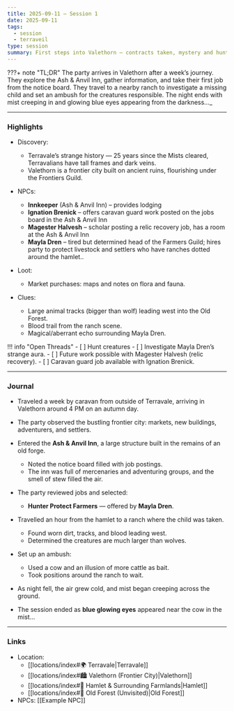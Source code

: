 ```yaml
---
title: 2025-09-11 – Session 1
date: 2025-09-11
tags:
  - session
  - terraveil
type: session
summary: First steps into Valethorn — contracts taken, mystery and hunt of creatures.
---
```


???+ note "TL;DR"
    The party arrives in Valethorn after a week’s journey.
    They explore the Ash & Anvil Inn, gather information, and take their first job from the notice board.
    They travel to a nearby ranch to investigate a missing child and set an ambush for the creatures responsible.
    The night ends with mist creeping in and glowing blue eyes appearing from the darkness…_

---

### Highlights
- Discovery: 
	- Terravale’s strange history — 25 years since the Mists cleared, Terravalians have tall frames and dark veins.
	- Valethorn is a frontier city built on ancient ruins, flourishing under the Frontiers Guild.


- NPCs:
	- **Innkeeper** (Ash & Anvil Inn) – provides lodging
	- **Ignation Brenick** – offers caravan guard work posted on the jobs board in the Ash & Anvil Inn
	- **Magester Halvesh** – scholar posting a relic recovery job, has a room at the Ash & Anvil Inn
	- **Mayla Dren** – tired but determined head of the Farmers Guild; hires party to protect livestock and settlers who have ranches dotted around the hamlet..

- Loot:
	- Market purchases: maps and notes on flora and fauna.

- Clues:
	- Large animal tracks (bigger than wolf) leading west into the Old Forest.
	- Blood trail from the ranch scene.
	- Magical/aberrant echo surrounding Mayla Dren.

!!! info "Open Threads"
    - [ ] Hunt creatures
    - [ ] Investigate Mayla Dren’s strange aura.
    - [ ] Future work possible with Magester Halvesh (relic recovery).
    - [ ] Caravan guard job available with Ignation Brenick.

---

### Journal
- Traveled a week by caravan from outside of Terravale, arriving in Valethorn around 4 PM on an autumn day.  
- The party observed the bustling frontier city: markets, new buildings, adventurers, and settlers.  
- Entered the **Ash & Anvil Inn**, a large structure built in the remains of an old forge.  
  - Noted the notice board filled with job postings.  
  - The inn was full of mercenaries and adventuring groups, and the smell of stew filled the air.  

- The party reviewed jobs and selected:  
  - **Hunter Protect Farmers** — offered by **Mayla Dren**.  

- Travelled an hour from the hamlet to a ranch where the child was taken.  
  - Found worn dirt, tracks, and blood leading west.  
  - Determined the creatures are much larger than wolves.  

- Set up an ambush:  
  - Used a cow and an illusion of more cattle as bait.  
  - Took positions around the ranch to wait.  

- As night fell, the air grew cold, and mist began creeping across the ground.  
- The session ended as **blue glowing eyes** appeared near the cow in the mist…

---

### Links
- Location:
  - [[locations/index#🌍 Terravale|Terravale]]
  - [[locations/index#🏙️ Valethorn (Frontier City)|Valethorn]]
  - [[locations/index#🌾 Hamlet & Surrounding Farmlands|Hamlet]]
  - [[locations/index#🌲 Old Forest (Unvisited)|Old Forest]]
- NPCs: [[Example NPC]]
